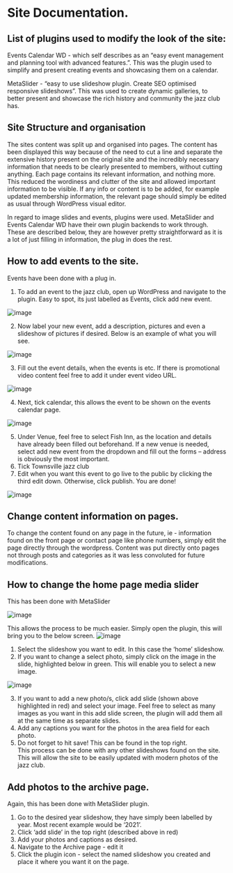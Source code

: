 # Site Documentation.

## List of plugins used to modify the look of the site: 
Events Calendar WD - which self describes as an “easy event management and planning tool with advanced features.”. 
This was the plugin used to simplify and present creating events and showcasing them on a calendar.
  
MetaSlider - “easy to use slideshow plugin. Create SEO optimised responsive slideshows”. 
This was used to create dynamic galleries, to better present and showcase the rich history and community the jazz club has.


## Site Structure and organisation
The sites content was split up and organised into pages. The content has been displayed this way because of the need to cut a line 
and separate the extensive history present on the original site and the incredibly necessary information that needs to be clearly presented to members, 
without cutting anything. Each page contains its relevant information, and nothing more. 
This reduced the wordiness and clutter of the site and allowed important information to be visible.
If any info or content is to be added, for example updated membership information, the relevant page should simply be edited as usual through WordPress visual editor.

In regard to image slides and events, plugins were used. MetaSlider and Events Calendar WD have their own plugin backends to work through. 
These are described below, they are however pretty straightforward as it is a lot of just filling in information, the plug in does the rest. 


## How to add events to the site.
Events have been done with a plug in.
1.	To add an event to the jazz club, open up WordPress and navigate to the plugin. Easy to spot, its just labelled as Events, click add new event.

![image](https://user-images.githubusercontent.com/14228363/118430796-37e84880-b718-11eb-9b76-ba85b43e053c.png)


2.	Now label your new event, add a description, pictures and even a slideshow of pictures if desired. Below is an example of what you will see.
 
 ![image](https://user-images.githubusercontent.com/14228363/118430802-3ae33900-b718-11eb-88e8-cb26ba2f0480.png)

3.	Fill out the event details, when the events is etc. If there is promotional video content feel free to add it under event video URL. 
 
 ![image](https://user-images.githubusercontent.com/14228363/118430806-3d459300-b718-11eb-949b-584010db50f0.png)

4.	Next, tick calendar, this allows the event to be shown on the events calendar page.

![image](https://user-images.githubusercontent.com/14228363/118430810-40408380-b718-11eb-8c06-b8000e92550c.png)

5.	Under Venue, feel free to select Fish Inn, as the location and details have already been filled out beforehand. If a new venue is needed, select add new event from the dropdown and fill out the forms – address is obviously the most important.
6.	Tick Townsville jazz club 
7.	Edit when you want this event to go live to the public by clicking the third edit down. Otherwise, click publish. You are done!

![image](https://user-images.githubusercontent.com/14228363/118430816-43d40a80-b718-11eb-806e-e8ad6facf93c.png)

 
## Change content information on pages.
To change the content found on any page in the future, ie - information found on the front page or contact page like phone numbers, simply edit the page directly through the wordpress. Content was put directly onto pages not through posts and categories as it was less convoluted for future modifications.


## How to change the home page media slider
This has been done with MetaSlider

![image](https://user-images.githubusercontent.com/14228363/118356369-533c4200-b5b8-11eb-9e27-962757ee0501.png)


This allows the process to be much easier. Simply open the plugin, this will bring you to the below screen.
![image](https://user-images.githubusercontent.com/14228363/118356410-7c5cd280-b5b8-11eb-9855-3ace9dfadffd.png)

1. Select the slideshow you want to edit. In this case the ‘home’ slideshow.
2. If you want to change a select photo, simply click on the image in the slide, highlighted below in green. This will enable you to select a new image.

![image](https://user-images.githubusercontent.com/14228363/118356442-8f6fa280-b5b8-11eb-864c-ba269893f06d.png)


3. If you want to add a new photo/s, click add slide (shown above highlighted in red) and select your image. Feel free to select as many images as you want in this add slide screen, the plugin will add them all at the same time as separate slides.
4. Add any captions you want for the photos in the area field for each photo.
5. Do not forget to hit save! This can be found in the top right.	
This process can be done with any other slideshows found on the site. This will allow the site to be easily updated with modern photos of the jazz club.

## Add photos to the archive page.
Again, this has been done with MetaSlider plugin.
1.	Go to the desired year slideshow, they have simply been labelled by year. Most recent example would be ‘2021’.
2.	Click ‘add slide’ in the top right (described above in red)
3.	Add your photos and captions as desired.
4.	Navigate to the Archive page - edit it
5.	Click the plugin icon - select the named slideshow you created and place it where you want it on the page.









